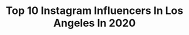 ---
title: Top 10 Instagram Influencers In Los Angeles In 2020
description: >-
  Find top Instagram influencers in Los Angeles in 2020. Most popular hashtags: # #motelrocks #christmas #myfabletics.
platform: Instagram
profiles:
  - username: "shanaxchan"
    fullname: >-
      shana chan ♡
    location: "United States"
    followers: 3097
    engagement: 3628
    commentsToLikes: 0.274023
    id: ck9hbhi02gupa0j784txoxj30
    verified: false
    hashtags: "#ad, #327clothing"
  - username: "daniellee_esther"
    fullname: >-
      DANIELLE | Fashion & Lifestyle
    location: "United States"
    followers: 6521
    engagement: 2764
    commentsToLikes: 0.458531
    id: ck137gy8ubhjd0i19krhqrk4n
    verified: false
    hashtags: "#fableticspartner, #tbt, #mlpartner, #lulusambassador"
  - username: "julzthefools"
    fullname: >-
      Julz 🧚🏼‍♀️
    location: "United States"
    followers: 6297
    engagement: 2523
    commentsToLikes: 0.095733
    id: ck5pxyzwjtjk70i116zfdkw5e
    verified: false
    hashtags: ""
  - username: "sebastianbails"
    fullname: >-
      Sebastian Bails
    location: "United States"
    followers: 379260
    engagement: 1693
    commentsToLikes: 0.120077
    id: ck8wgngldhp700j7859c0kmd4
    verified: true
    hashtags: "#nerd, #whipcream, #christmas, #xmas"
  - username: "samuellopezofficial"
    fullname: >-
      S A M 🥀
    location: "United States"
    followers: 300132
    engagement: 1663
    commentsToLikes: 0.032441
    id: ck5hfsi30z3l50i1159k3x3rm
    verified: false
    hashtags: "#lopezbrothers, #mugshot, #famousbirthdays, #lopez"
  - username: "jchillen_"
    fullname: >-
      Julien Chinchilla
    location: "United States"
    followers: 6716
    engagement: 1578
    commentsToLikes: 0.111815
    id: ck8sybhfqkcvt0j78zcp66qvk
    verified: false
    hashtags: ""
  - username: "yuyichua"
    fullname: >-
      🦋 YUYI CHUA 🦋
    location: "United States"
    followers: 15008
    engagement: 1573
    commentsToLikes: 0.094116
    id: ck13bmvorw6zf0i19p15wfdr8
    verified: false
    hashtags: "#motelrocks, #couchella, #revolve"
  - username: "andrewblue"
    fullname: >-
      ANDREW BLUE
    location: "United States"
    followers: 91147
    engagement: 790
    commentsToLikes: 0.063277
    id: ck6u1ctcpkz090j71vz5a759u
    verified: false
    hashtags: ""
  - username: "zobo.rose"
    fullname: >-
      zoë rose infante
    location: "United States"
    followers: 24299
    engagement: 1247
    commentsToLikes: 0.087862
    id: ckap72nenidh10i78bif7a7s2
    verified: false
    hashtags: "#classof2020, #fuckcorona, #mothersday"
  - username: "x.sydneyy.x"
    fullname: >-
      sydney martin👑
    location: "United States"
    followers: 21696
    engagement: 920
    commentsToLikes: 0.074242
    id: ck15uozgoo78c0i199xik5wph
    verified: false
    hashtags: "#swipeforasurprise, #home, #alaska, #quaranting"
---
